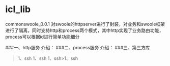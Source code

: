 icl_lib
=======

commonswoole_0.0.1 对swoole的httpserver进行了封装，对业务和swoole框架进行了隔离，同时支持http和process两个模式，其中http实现了业务路由功能， process可以根据id进行简单功能细分

###一、http服务
介绍：
###二、process服务
介绍：
###三、第三方库
>1、ssh
>1、ssh
>1、ssh>1、ssh
